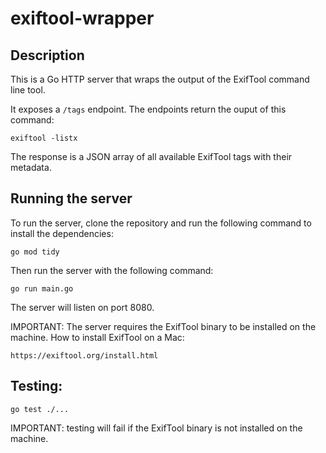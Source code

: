 # exiftool-wrapper

## Description

This is a Go HTTP server that wraps the output of the ExifTool command line tool.

It exposes a `/tags` endpoint. The endpoints return the ouput of this command:

```
exiftool -listx
```

The response is a JSON array of all available ExifTool tags with their metadata.

## Running the server

To run the server, clone the repository and run the following command to install the dependencies:

```
go mod tidy
```

Then run the server with the following command:

```
go run main.go
```

The server will listen on port 8080.

IMPORTANT: The server requires the ExifTool binary to be installed on the machine.
How to install ExifTool on a Mac:

```
https://exiftool.org/install.html
```

## Testing:

```
go test ./...
```

IMPORTANT: testing will fail if the ExifTool binary is not installed on the machine.
